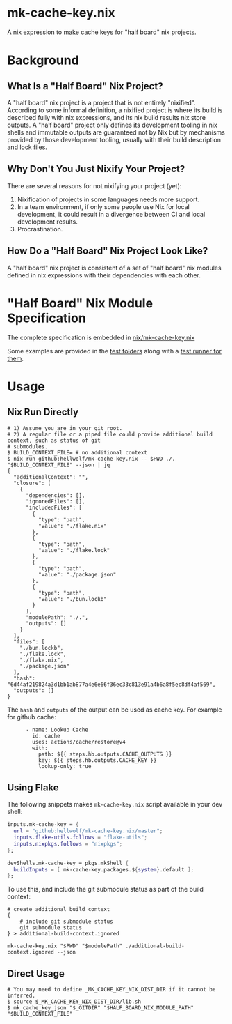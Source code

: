 # mk-cache-key.nix

A nix expression to make cache keys for "half board" nix projects.

# Background

## What Is a "Half Board" Nix Project?

A "half board" nix project is a project that is not entirely "nixified". According to some informal
definition, a nixified project is where its build is described fully with nix expressions, and its
nix build results nix store outputs. A "half board" project only defines its development tooling in
nix shells and immutable outputs are guaranteed not by Nix but by mechanisms provided by those
development tooling, usually with their build description and lock files.

## Why Don't You Just Nixify Your Project?

There are several reasons for not nixifying your project (yet):

1. Nixification of projects in some languages needs more support.
2. In a team environment, if only some people use Nix for local development, it could result in a divergence
   between CI and local development results.
3. Procrastination.

## How Do a "Half Board" Nix Project Look Like?

A "half board" nix project is consistent of a set of "half board" nix modules defined in nix
expressions with their dependencies with each other.

# "Half Board" Nix Module Specification

The complete specification is embedded in [nix/mk-cache-key.nix](nix/mk-cache-key.nix)

Some examples are provided in the [test folders](test/) along with a [test runner for
them](test/run-test.sh).

# Usage

## Nix Run Directly

```shell
# 1) Assume you are in your git root.
# 2) A regular file or a piped file could provide additional build context, such as status of git
# submodules.
$ BUILD_CONTEXT_FILE= # no additional context
$ nix run github:hellwolf/mk-cache-key.nix -- $PWD ./. "$BUILD_CONTEXT_FILE" --json | jq
{
  "additionalContext": "",
  "closure": [
    {
      "dependencies": [],
      "ignoredFiles": [],
      "includedFiles": [
        {
          "type": "path",
          "value": "./flake.nix"
        },
        {
          "type": "path",
          "value": "./flake.lock"
        },
        {
          "type": "path",
          "value": "./package.json"
        },
        {
          "type": "path",
          "value": "./bun.lockb"
        }
      ],
      "modulePath": "./.",
      "outputs": []
    }
  ],
  "files": [
    "./bun.lockb",
    "./flake.lock",
    "./flake.nix",
    "./package.json"
  ],
  "hash": "6d44af219824a3d1bb1ab877a4e6e66f36ec33c813e91a4b6a8f5ec8df4af569",
  "outputs": []
}
```

The `hash` and `outputs` of the output can be used as cache key. For example for github cache:

```
      - name: Lookup Cache
        id: cache
        uses: actions/cache/restore@v4
        with:
          path: ${{ steps.hb.outputs.CACHE_OUTPUTS }}
          key: ${{ steps.hb.outputs.CACHE_KEY }}
          lookup-only: true
```

## Using Flake

The following snippets makes `mk-cache-key.nix` script available in your dev shell:

```nix
inputs.mk-cache-key = {
  url = "github:hellwolf/mk-cache-key.nix/master";
  inputs.flake-utils.follows = "flake-utils";
  inputs.nixpkgs.follows = "nixpkgs";
};

devShells.mk-cache-key = pkgs.mkShell {
  buildInputs = [ mk-cache-key.packages.${system}.default ];
};
```

To use this, and include the git submodule status as part of the build context:

```shell
# create additional build context
{
    # include git submodule status
    git submodule status
} > additional-build-context.ignored

mk-cache-key.nix "$PWD" "$modulePath" ./additional-build-context.ignored --json
```

## Direct Usage

```shell
# You may need to define _MK_CACHE_KEY_NIX_DIST_DIR if it cannot be inferred.
$ source $_MK_CACHE_KEY_NIX_DIST_DIR/lib.sh
$ mk_cache_key_json "$_GITDIR" "$HALF_BOARD_NIX_MODULE_PATH" "$BUILD_CONTEXT_FILE"
```
